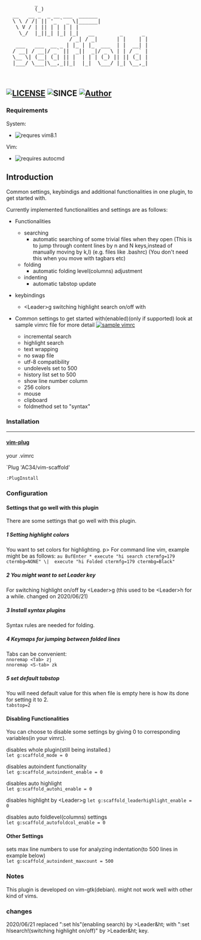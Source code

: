  <pre>         _                                  
         (_)                                 
  __   __ _  _ __ ___  ______                
  \ \ / /| || '_ ` _ \|______|               
   \ V / | || | | | | |                      
    \_/  |_||_| |_| |_|   __        _      _ 
                    / _| / _|      | |    | |
   ___   ___  __ _ | |_ | |_  ___  | |  __| |
  / __| / __|/ _` ||  _||  _|/ _ \ | | / _` |
  \__ \| (__| (_| || |  | | | (_) || || (_| |
  |___/ \___|\__,_||_|  |_|  \___/ |_| \__,_|
                                             
                                             
</pre>
 
[![LICENSE](https://img.shields.io/github/license/AC34/vim-scaffold?color=10B07A)](https://github.com/AC34/vim-scaffold/blob/master/LICENSE)
![SINCE](https://img.shields.io/badge/since-2019%2F10%2F19-green?color=10B07A)
[![Author](https://img.shields.io/badge/Author-AC34-green?color=10B07A)](https://github.com/AC34/)
---
### Requirements
System:
  - ![requres vim8.1](https://img.shields.io/badge/Requirement-Vim%208.1%20or%20above-black)

Vim:
  - ![requires autocmd](https://img.shields.io/badge/Vim%20Requirement-autocmd-black)

Introduction
---------------------------------------------
Common settings, keybindigs and additional functionalities in one plugin, to get started with.

Currently implemented functionalities and settings are as follows:  
- Functionalities
  - searching
    - automatic searching of some trivial files when they open
				(This is to jump through content lines by n and N keys,instead of manually moving by k,l)
				(e.g. files like .bashrc)
				(You don't need this when you move with tagbars etc)
  - folding
    - automatic folding level(columns) adjustment
  - indenting
	  - automatic tabstop update

- keybindings
    - &lt;Leader&gt;g switching highlight search on/off with  

- Common settings to get started with(enabled)(only if supported)
  look at sample vimrc file for more detail 
[![sample vimrc](https://img.shields.io/badge/Sample-.vimrc-10B07A)](https://github.com/AC34/vim-scaffold/blob/master/samples/.vimrc)
  - incremental search
  - highlight search
  - text wrapping
  - no swap file
  - utf-8 compatibility
  - undolevels set to 500
  - history list set to 500
  - show line number column
  - 256 colors
  - mouse
  - clipboard
  - foldmethod set to "syntax"


### Installation
---

#### [vim-plug](https://github.com/junegunn/vim-plug)

your .vimrc

`Plug 'AC34/vim-scaffold'

`:PlugInstall`

### Configuration

#### Settings that go well with this plugin
There are some settings that go well with this plugin.

##### 1 Setting highlight colors
You want to set colors for highlighting.
p>
For command line vim, example might be as follows:
`au BufEnter * execute "hi search ctermfg=179 ctermbg=NONE"
	\|  execute "hi Folded ctermfg=179 ctermbg=Black"`

##### 2 You might want to set Leader key
For switching highlight on/off by &lt;Leader&gt;g
 (this used to be &lt;Leader&gt;h for a while. changed on 2020/06/21)

##### 3 Install syntax plugins
Syntax rules are needed for folding.

##### 4 Keymaps for jumping between folded lines
Tabs can be convenient:  
	`nnoremap <Tab> zj`  
	`nnoremap <S-tab> zk`  

##### 5 set default tabstop
You will need default value for this when file is empty
here is how its done for setting it to 2.  
	`tabstop=2`

#### Disabling Functionalities
You can choose to disable some settings by giving 0 to corresponding variables(in your vimrc).

disables whole plugin(still being installed.)  
	`let g:scaffold_mode = 0`

disables autoindent functionality  
	`let g:scaffold_autoindent_enable = 0`

disables auto highlight  
	`let g:scaffold_autohi_enable = 0`

disables highlight by &lt;Leader&gt;g 
	`let g:scaffold_leaderhighlight_enable = 0`

disables auto foldlevel(columns) settings  
	`let g:scaffold_autofoldcol_enable = 0`

#### Other Settings
sets max line numbers to use for analyzing indentation(to 500 lines in example below)  
	`let g:scaffold_autoindent_maxcount = 500`

### Notes

This plugin is developed on vim-gtk(debian).
might not work well with other kind of vims.

### changes
2020/06/21
replaced ":set hls"(enabling search) by &gt;Leader&ht; with ":set hlsearch!(switching highlight on/off)" by &gt;Leader&ht; key.


